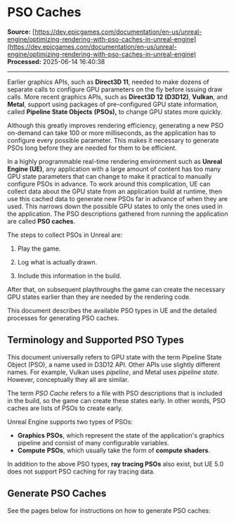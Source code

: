 # PSO Caches

**Source:** [https://dev.epicgames.com/documentation/en-us/unreal-engine/optimizing-rendering-with-pso-caches-in-unreal-engine](https://dev.epicgames.com/documentation/en-us/unreal-engine/optimizing-rendering-with-pso-caches-in-unreal-engine)  
**Processed:** 2025-06-14 16:40:38

---

Earlier graphics APIs, such as **Direct3D 11**, needed to make dozens of separate calls to configure GPU parameters on the fly before issuing draw calls. More recent graphics APIs, such as **Direct3D 12 (D3D12)**, **Vulkan**, and **Metal**, support using packages of pre-configured GPU state information, called **Pipeline State Objects** **(PSOs),** to change GPU states more quickly.

Although this greatly improves rendering efficiency, generating a new PSO on-demand can take 100 or more milliseconds, as the application has to configure every possible parameter. This makes it necessary to generate PSOs long before they are needed for them to be efficient.

In a highly programmable real-time rendering environment such as **Unreal Engine (UE)**, any application with a large amount of content has too many GPU state parameters that can change to make it practical to manually configure PSOs in advance. To work around this complication, UE can collect data about the GPU state from an application build at runtime, then use this cached data to generate new PSOs far in advance of when they are used. This narrows down the possible GPU states to only the ones used in the application. The PSO descriptions gathered from running the application are called **PSO caches**.

The steps to collect PSOs in Unreal are:

1.  Play the game.
    
2.  Log what is actually drawn.
    
3.  Include this information in the build.
    

After that, on subsequent playthroughs the game can create the necessary GPU states earlier than they are needed by the rendering code.

This document describes the available PSO types in UE and the detailed processes for generating PSO caches.

## Terminology and Supported PSO Types

This document universally refers to GPU state with the term Pipeline State Object (PSO), a name used in D3D12 API. Other APIs use slightly different names. For example, Vulkan uses *pipeline*, and Metal uses *pipeline state*. However, conceptually they all are similar.

The term *PSO Cache* refers to a file with PSO descriptions that is included in the build, so the game can create these states early. In other words, PSO caches are lists of PSOs to create early.

Unreal Engine supports two types of PSOs:

-   **Graphics** **PSOs**, which represent the state of the application's graphics pipeline and consist of many configurable variables.
-   **Compute** **PSOs**, which usually take the form of **compute shaders**.

In addition to the above PSO types, **ray tracing PSOs** also exist, but UE 5.0 does not support PSO caching for ray tracing data.

## Generate PSO Caches

See the pages below for instructions on how to generate PSO caches:
